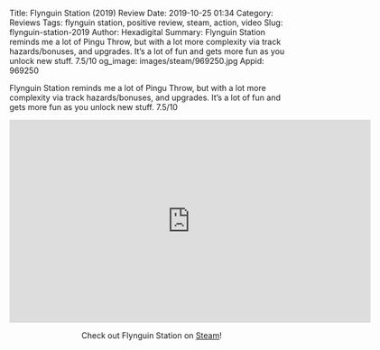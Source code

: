Title: Flynguin Station (2019) Review
Date: 2019-10-25 01:34
Category: Reviews
Tags: flynguin station, positive review, steam, action, video
Slug: flynguin-station-2019
Author: Hexadigital
Summary: Flynguin Station reminds me a lot of Pingu Throw, but with a lot more complexity via track hazards/bonuses, and upgrades. It’s a lot of fun and gets more fun as you unlock new stuff. 7.5/10
og_image: images/steam/969250.jpg
Appid: 969250

Flynguin Station reminds me a lot of Pingu Throw, but with a lot more complexity via track hazards/bonuses, and upgrades. It’s a lot of fun and gets more fun as you unlock new stuff. 7.5/10

<center><iframe src="https://www.youtube.com/embed/w-Fvq7uPU94?feature=oembed" allow="accelerometer; autoplay; encrypted-media; gyroscope; picture-in-picture" width="640" height="360" frameborder="0"></iframe>

Check out Flynguin Station on [Steam](https://store.steampowered.com/app/969250/?curator_clanid=34633900)!</center>